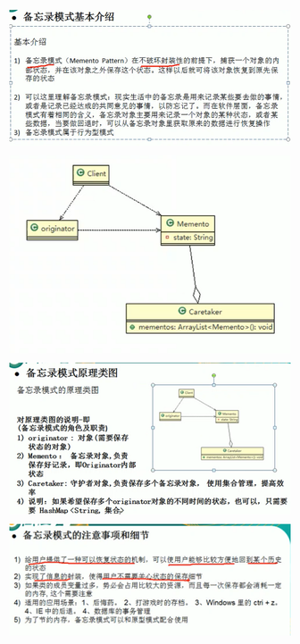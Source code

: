 

![](.备忘录模式_images/5100d480.png)

![](.备忘录模式_images/0438d964.png)

![](.备忘录模式_images/539da525.png)

![](.备忘录模式_images/b677c953.png)